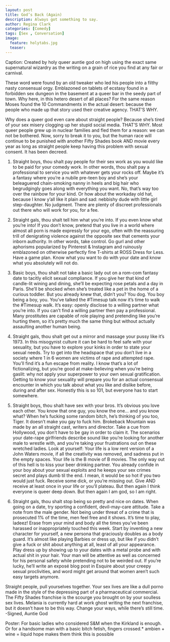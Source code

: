 ```yaml
---
layout: post
title: God’s Back (Again)
description: Always got something to say.
author: Regina Clark
categories: [Comedy]
tags: [Sex , Conversation]
image:
  feature: holytabs.jpg
  teaser:
--- 
```



Caption: Created by holy queer auntie god on high using the exact same supernatural wizardry as the writing on a grain of rice you find at any fair or carnival.

These word were found by an old tweaker who led his people into a filthy nasty consensual orgy. Emblazoned on tablets of ecstasy found in a forbidden sex dungeon in the basement at a queer bar in the seedy part of town. Why here, in this hetero desert of all places? For the same reason Moses found the 10 Commandments in the actual desert: because the people who made up that story used their creative agency. THAT’S WHY.

Why does a queer god even care about straight people? Because she’s tired of your sex misery clogging up her stupid social media. THAT’S WHY. Most queer people grew up in nuclear families and fled them for a reason: we can not be bothered. Now, sorry to break it to you, but the human race will continue to be punished with another Fifty Shades book AND movie every year as long as straight people keep having this problem with sexual consent. It has been decreed.

1. Straight boys, thou shalt pay people for their sex work as you would like to be paid for your comedy work.
In other words, thou shalt pay a professional to service you with whatever gets your rocks off. Maybe it’s a fantasy where you’re a nubile pre-teen boy and she’s your beleaguered chain-smoking nanny in heels and big hair who begrudgingly goes along with everything you want. No, that’s way too over the rainbow for your kind. Or how about the workaday old hat, because I know y’all like it plain and sad: nebbishy dude with little girl step-daughter. No judgment. There are plenty of discreet professionals out there who will work for you, for a fee. 

2. Straight gals, thou shalt tell him what you’re into. 
If you even know what you’re into! If you don’t know, pretend that you live in a world where almost all porn is made expressly for your ego, often with the reassuring trill of denigrating violence against the opposite sex that cements your inborn authority. In other words, take control. Go gurl and other aphorisms popularized by Pinterest & Instagram and ruinously emblazoned on otherwise perfectly fine T-shirts at ROSS Dress for Less. Have a game plan. Know what you want to do with your date and know what you absolutely will not do.

3. Basic boys, thou shalt not take a basic lady out on a rom-com fantasy date to tacitly elicit sexual compliance. 
If you give her that kind of candle-lit wining and dining, she’ll be expecting rose petals and a day in Paris. She’ll be shocked when she’s treated like a pet in the home of a curious toddler. But you already knew that, didn’t you? You dog. You boy being a boy, you. You’ve talked the #Timesup talk now it’s time to walk the #Timesup walk. It’s easy: openly disclose to a willing partner what you’re into. If you can’t find a willing partner then pay a professional. Many prostitutes are capable of role playing and pretending like you’re hurting them, so it’s pretty much the same thing but without actually assaulting another human being.

4. Straight gals, thou shalt get out a mirror and massage your pussy like it’s 1973. 
In this misogynist culture it can be hard to feel safe with your sexuality, but you have to explore your kinks in order to state your sexual needs. Try to get into the headspace that you don’t live in a society where 1 in 6 women are victims of rape and attempted rape. You’ll find it’s a fun escape from reality. I know that’s a lot of fictionalizing, but you’re good at make-believing when you’re being gaslit: why not apply your superpower to your own sexual gratification. Getting to know your sexuality will prepare you for an actual consensual encounter in which you talk about what you like and dislike before, during and after sex. Honestly this is so 101, but everyone has to start somewhere. 

5. Straight boys, thou shalt have sex with your bros.
It’s obvious you love each other. You know that one guy, you know the one… and you know what? When he’s fucking some random bitch, he’s thinking of you too, Tiger. It doesn’t make you gay to fuck him. Brokeback Mountain was made by an all straight cast, writers and director. Take a cue from Hollywood, you don’t have to be gay in order to claim it. The scenarios your date-rape girlfriends describe sound like you’re looking for another male to wrestle with, and you’re taking your frustrations out on these wretched ladies. Look at yourself: Your life is a low rent version of a John Waters movie, if all the creativity was removed, and sadness put in the empty spaces. Your life is the B movie of B movies. The only way out of this hell is to kiss your beer drinking partner. You already confide in your boy about your sexual exploits and he keeps your sex crimes secret and plays dumb til the end. I mean, it would be so hot if you two would just fuck. Receive some dick, or you’re missing out. Give AND receive at least once in your life or you’ll plateau. But then again I think everyone is queer deep down. But then again I am god, so I am right. 

6. Straight gals, thou shalt stop being so pretty and nice on dates.
When going on a date, try sporting a confident, devil-may-care attitude. Take a note from the male gender. Not being under threat of a crime that is prosecuted 1% of the time, men feel free and it shows. It’s time to play, ladeez! Erase from your mind and body all the times you’ve been harassed or inappropriately touched this week. Start by inventing a new character for yourself, a new persona that graciously doubles as a body guard. It’s almost like playing Barbies or dress up, but like if you didn’t give a fuck or shit about anything at all, least of all your appearance. Play dress up by showing up to your dates with a metal probe and with actual shit in your hair. Your man will be attentive as well as concerned for his personal safety while pretending not to be weirded out. If you’re lucky, he’ll write an exposé blog post in Esquire about your creepy sexual proclivities, and word might get around that women aren’t such easy targets anymore.

Straight people, pull yourselves together. Your sex lives are like a dull porno made in the style of the depressing part of a pharmaceutical commercial. The Fifty Shades franchise is the scourge you brought on by your soulless sex lives. Melania is currently hard at work ghost writing the next franchise, but it doesn’t have to be this way. Change your ways, while there’s still time. 
-Signed, Auntie God


Poster: For basic ladies who considered S&M when the Kirkland is enough. Or for a handsome man with a basic bitch fetish, fingers crossed.* ambien + wine = liquid hope makes them think this is possible
